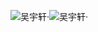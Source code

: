 ![吴宇轩·](https://github.com/user-attachments/assets/1ff35b39-07e8-4c85-ab87-7d061e6889ca)![吴宇轩·](https://github.com/user-attachments/assets/868dade8-8ec3-42b5-8d39-5f296956251d)
